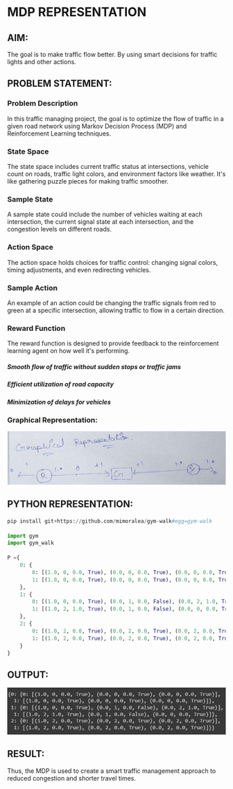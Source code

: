 # MDP REPRESENTATION

## AIM:
The goal is to make traffic flow better. By using smart decisions for traffic lights and other actions.

## PROBLEM STATEMENT:

### Problem Description
In this traffic managing project, the goal is to optimize the flow of traffic in a given road network using Markov Decision Process (MDP) and Reinforcement Learning techniques. 

### State Space
The state space includes current traffic status at intersections, vehicle count on roads, traffic light colors, and environment factors like weather. It's like gathering puzzle pieces for making traffic smoother.

### Sample State
A sample state could include the number of vehicles waiting at each intersection, the current signal state at each intersection, and the congestion levels on different roads.

### Action Space
The action space holds choices for traffic control: changing signal colors, timing adjustments, and even redirecting vehicles.

### Sample Action
An example of an action could be changing the traffic signals from red to green at a specific intersection, allowing traffic to flow in a certain direction.

### Reward Function
The reward function is designed to provide feedback to the reinforcement learning agent on how well it's performing.

##### Smooth flow of traffic without sudden stops or traffic jams
##### Efficient utilization of road capacity
##### Minimization of delays for vehicles

### Graphical Representation:
![GR](2.png)

## PYTHON REPRESENTATION:
```python
pip install git+https://github.com/mimoralea/gym-walk#egg=gym-walk

import gym
import gym_walk

P ={
    0: {
        0: [(1.0, 0, 0.0, True), (0.0, 0, 0.0, True), (0.0, 0, 0.0, True)],
        1: [(1.0, 0, 0.0, True), (0.0, 0, 0.0, True), (0.0, 0, 0.0, True)]
    },
    1: {
        0: [(1.0, 0, 0.0, True), (0.0, 1, 0.0, False), (0.0, 2, 1.0, True)],
        1: [(1.0, 2, 1.0, True), (0.0, 1, 0.0, False), (0.0, 0, 0.0, True)]
    },
    2: {
        0: [(1.0, 2, 0.0, True), (0.0, 2, 0.0, True), (0.0, 2, 0.0, True)],
        1: [(1.0, 2, 0.0, True), (0.0, 2, 0.0, True), (0.0, 2, 0.0, True)]
    }
}
```
## OUTPUT:
![Output](1.png)
## RESULT:
Thus, the MDP is used to create a smart traffic management approach to reduced congestion and shorter travel times. 
